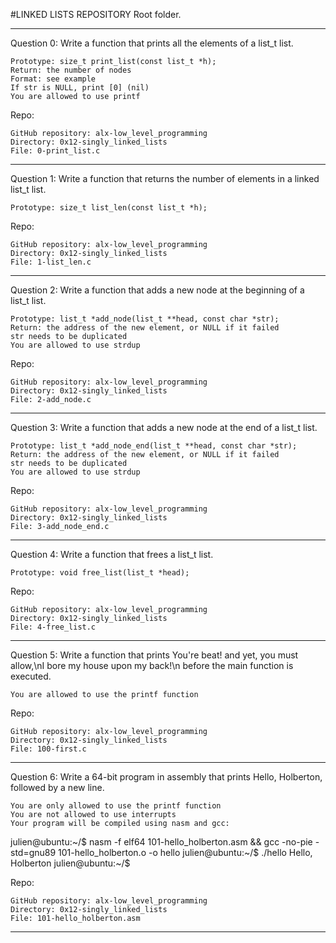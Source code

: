 #LINKED LISTS REPOSITORY
Root folder.
________________________________________________________________________________________________
Question 0:
Write a function that prints all the elements of a list_t list.

    Prototype: size_t print_list(const list_t *h);
    Return: the number of nodes
    Format: see example
    If str is NULL, print [0] (nil)
    You are allowed to use printf


Repo:

    GitHub repository: alx-low_level_programming
    Directory: 0x12-singly_linked_lists
    File: 0-print_list.c

________________________________________________________________________________________________
Question 1:
Write a function that returns the number of elements in a linked list_t list.

    Prototype: size_t list_len(const list_t *h);


Repo:

    GitHub repository: alx-low_level_programming
    Directory: 0x12-singly_linked_lists
    File: 1-list_len.c

________________________________________________________________________________________________
Question 2:
Write a function that adds a new node at the beginning of a list_t list.

    Prototype: list_t *add_node(list_t **head, const char *str);
    Return: the address of the new element, or NULL if it failed
    str needs to be duplicated
    You are allowed to use strdup


Repo:

    GitHub repository: alx-low_level_programming
    Directory: 0x12-singly_linked_lists
    File: 2-add_node.c

________________________________________________________________________________________________
Question 3:
Write a function that adds a new node at the end of a list_t list.

    Prototype: list_t *add_node_end(list_t **head, const char *str);
    Return: the address of the new element, or NULL if it failed
    str needs to be duplicated
    You are allowed to use strdup


Repo:

    GitHub repository: alx-low_level_programming
    Directory: 0x12-singly_linked_lists
    File: 3-add_node_end.c

________________________________________________________________________________________________
Question 4:
Write a function that frees a list_t list.

    Prototype: void free_list(list_t *head);


Repo:

    GitHub repository: alx-low_level_programming
    Directory: 0x12-singly_linked_lists
    File: 4-free_list.c

________________________________________________________________________________________________
Question 5:
Write a function that prints You're beat! and yet, you must allow,\nI bore my house upon my back!\n before the main function is executed.

    You are allowed to use the printf function


Repo:

    GitHub repository: alx-low_level_programming
    Directory: 0x12-singly_linked_lists
    File: 100-first.c

________________________________________________________________________________________________
Question 6:
Write a 64-bit program in assembly that prints Hello, Holberton, followed by a new line.

    You are only allowed to use the printf function
    You are not allowed to use interrupts
    Your program will be compiled using nasm and gcc:
julien@ubuntu:~/$ nasm -f elf64 101-hello_holberton.asm && gcc -no-pie -std=gnu89 101-hello_holberton.o -o hello
julien@ubuntu:~/$ ./hello 
Hello, Holberton
julien@ubuntu:~/$ 

Repo:

    GitHub repository: alx-low_level_programming
    Directory: 0x12-singly_linked_lists
    File: 101-hello_holberton.asm
________________________________________________________________________________________________

